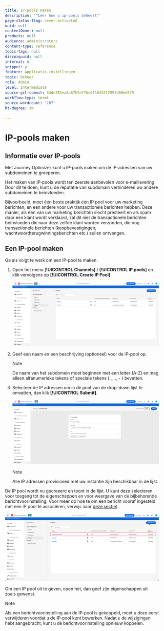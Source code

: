 ```yaml
---
title: IP-pools maken
description: '"Leer hoe u ip-pools beheert"'
page-status-flag: never-activated
uuid: null
contentOwner: null
products: null
audience: administrators
content-type: reference
topic-tags: null
discoiquuid: null
internal: n
snippet: y
feature: Applicatie-instellingen
topic: Beheer
role: Admin
level: Intermediate
source-git-commit: 63de381ea3a87b9a77bc6f1643272597b50ed575
workflow-type: tm+mt
source-wordcount: '287'
ht-degree: 1%

---
```



# IP-pools maken

## Informatie over IP-pools

Met Journey Optimizer kunt u IP-pools maken om de IP-adressen van uw subdomeinen te groeperen.

Het maken van IP-pools wordt ten zeerste aanbevolen voor e-maillevering. Door dit te doen, kunt u de reputatie van subdomain verhinderen uw andere subdomeinen te beïnvloeden.

Bijvoorbeeld, moet één beste praktijk één IP pool voor uw marketing berichten, en een andere voor uw transactionele berichten hebben. Deze manier, als één van uw marketing berichten slecht presteert en als spam door een klant wordt verklaard, zal dit niet de transactionele berichten beïnvloeden die naar deze zelfde klant worden verzonden, die nog transactionele berichten (koopbevestigingen, wachtwoordterugwinningsberichten etc.) zullen ontvangen.

## Een IP-pool maken

Ga als volgt te werk om een IP-pool te maken:

1. Open het menu **[!UICONTROL Channels]** / **[!UICONTROL IP pools]** en klik vervolgens op **[!UICONTROL Create IP Pool]**.

   ![](../assets/ip-pool-create.png)

1. Geef een naam en een beschrijving (optioneel) voor de IP-pool op.

   >[!NOTE]
   >
   >De naam van het subdomein moet beginnen met een letter (A-Z) en mag alleen alfanumerieke tekens of speciale tekens ( _, ., - ) bevatten.

1. Selecteer de IP adressen om in de pool van de drop-down lijst te omvatten, dan klik **[!UICONTROL Submit]**.

   ![](../assets/ip-pool-config.png)

   >[!NOTE]
   >
   >Alle IP adressen provisioned met uw instantie zijn beschikbaar in de lijst.

De IP pool wordt nu gecreeerd en toont in de lijst. U kunt deze selecteren voor toegang tot de eigenschappen en voor weergave van de bijbehorende berichtvoorinstelling. Voor meer op hoe te om een bericht vooraf ingesteld met een IP pool te associëren, verwijs naar [deze sectie](message-presets.md)).

![](../assets/ip-pool-created.png)

Om een IP pool uit te geven, open het, dan geef zijn eigenschappen uit zoals gewenst.

>[!NOTE]
>
>Als een berichtvoorinstelling aan de IP-pool is gekoppeld, moet u deze eerst verwijderen voordat u de IP-pool kunt bewerken. Nadat u de wijzigingen hebt aangebracht, kunt u de berichtvoorinstelling opnieuw koppelen.
